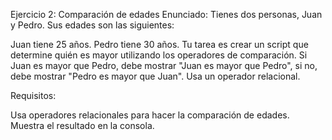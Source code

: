 Ejercicio 2: Comparación de edades
Enunciado:
Tienes dos personas, Juan y Pedro. Sus edades son las siguientes:

Juan tiene 25 años.
Pedro tiene 30 años.
Tu tarea es crear un script que determine quién es mayor utilizando los operadores de comparación. Si Juan es mayor que Pedro, debe mostrar "Juan es mayor que Pedro", si no, debe mostrar "Pedro es mayor que Juan". Usa un operador relacional.

Requisitos:

Usa operadores relacionales para hacer la comparación de edades.
Muestra el resultado en la consola.